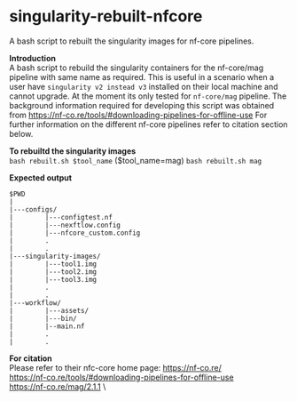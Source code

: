 # singularity-rebuilt-nfcore
A bash script to rebuilt the singularity images for nf-core pipelines.

**Introduction** \
A bash script to rebuild the singularity containers for the nf-core/mag pipeline with same name as required.
This is useful in a scenario when a user have `singularity v2 instead v3` installed on their local machine and cannot upgrade.
At the moment its only tested for `nf-core/mag` pipeline.
The background information required for developing this script was obtained from https://nf-co.re/tools/#downloading-pipelines-for-offline-use
For further information on the different nf-core pipelines refer to citation section below.

**To rebuiltd the singularity images** \
`bash rebuilt.sh $tool_name` ($tool_name=mag)
`bash rebuilt.sh mag` 

**Expected output**
```
$PWD
|
|---configs/
|        |---configtest.nf
|        |---nexftlow.config
|        |---nfcore_custom.config
|        .
|        .    
|---singularity-images/
|        |---tool1.img
|        |---tool2.img
|        |---tool3.img
|        .
|        .
|---workflow/
|        |---assets/
|        |---bin/
|        |--main.nf
|        .
|        .

```


**For citation** \
Please refer to their nfc-core home page:
https://nf-co.re/ \
https://nf-co.re/tools/#downloading-pipelines-for-offline-use \
https://nf-co.re/mag/2.1.1 \
